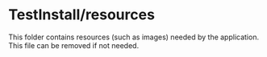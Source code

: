 # TestInstall/resources

This folder contains resources (such as images) needed by the application. This file can
be removed if not needed.

